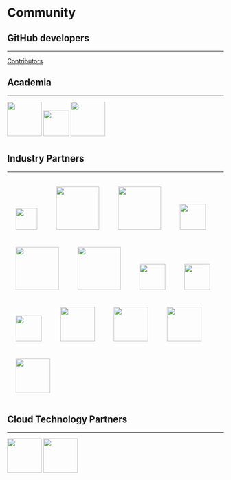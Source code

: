 # Community

## GitHub developers
---
[Contributors](https://github.com/GoogleCloudPlatform/PerfKitBenchmarker/graphs/contributors)

## Academia
---
<img src="../img/epfl.png" height="80" style="PADDING-BOTTOM: 10px" style="PADDING-RIGHT: 5px" style="PADDING-TOP: 10px"/>

<img src="../img/mit.png" height="60" style="PADDING-BOTTOM: 10px" style="PADDING-RIGHT: 5px" style="PADDING-TOP: 10px"/>

<img src="../img/stanford.png" height="80" style="PADDING-BOTTOM: 10px" style="PADDING-RIGHT: 5px" style="PADDING-TOP: 10px"/>

## Industry Partners
---
<img src="../img/arm.png" height="50" style="padding:20px;" style="PADDING-BOTTOM:10px" style="PADDING-RIGHT: 5px" style="PADDING-TOP: 10px"/>
<img src="../img/Broadcom.png" height="100" style="padding:20px;" style="PADDING-BOTTOM: 10px" style="PADDING-RIGHT: 5px" style="PADDING-TOP: 10px"/>
<img src="../img/Canonical.png" height="100" style="padding:20px;" style="PADDING-BOTTOM: 10px" style="PADDING-RIGHT: 5px" style="PADDING-TOP: 10px"/>
<img src="../img/CenturyLink.png" height="60" style="padding:20px;" style="PADDING-BOTTOM: 10px" style="PADDING-RIGHT: 5px" style="PADDING-TOP: 10px"/>

<img src="../img/Cisco.png" height="100" style="padding:20px;" style="PADDING-BOTTOM: 10px" style="PADDING-RIGHT: 5px" style="PADDING-TOP: 10px"/>
<img src="../img/Intel.png" height="100" style="padding:20px;" style="PADDING-BOTTOM: 10px" style="PADDING-RIGHT: 5px" style="PADDING-TOP: 10px"/>
<img src="../img/Mellanox.png" height="60" style="padding:20px;" style="PADDING-BOTTOM: 10px" style="PADDING-RIGHT: 5px" style="PADDING-TOP: 10px"/>
<img src="../img/Microsoft.png" height="60" style="padding:20px;" style="PADDING-BOTTOM: 10px" style="PADDING-RIGHT: 5px" style="PADDING-TOP: 10px"/>

<img src="../img/Qualcomm.png" height="60" style="padding:20px;" style="PADDING-BOTTOM: 10px" style="PADDING-RIGHT: 5px" style="PADDING-TOP: 10px"/>
<img src="../img/Rackspace.png" height="80" style="padding:20px;" style="PADDING-BOTTOM: 10px" style="PADDING-RIGHT: 5px" style="PADDING-TOP: 10px"/>
<img src="../img/RedHat.png" height="80" style="padding:20px;" style="PADDING-BOTTOM: 10px" style="PADDING-RIGHT: 5px" style="PADDING-TOP: 10px"/>
<img src="../img/thesystech.png" height="80" style="padding:20px;"  style="PADDING-BOTTOM: 10px" style="PADDING-RIGHT: 5px" style="PADDING-TOP: 10px"/>
<img src="../img/profitbricks_logo.webp" height="80" style="padding:20px;"  style="PADDING-BOTTOM: 10px" style="PADDING-RIGHT: 5px" style="PADDING-TOP: 10px"/>

## Cloud Technology Partners
---
<img src="../img/cloudharmony.png" height="80" style="PADDING-BOTTOM: 10px" style="PADDING-RIGHT: 5px" style="PADDING-TOP: 10px"/>

<img src="../img/CloudSpectator.png" height="80" style="PADDING-BOTTOM: 10px" style="PADDING-RIGHT: 5px" style="PADDING-TOP: 10px"/>
